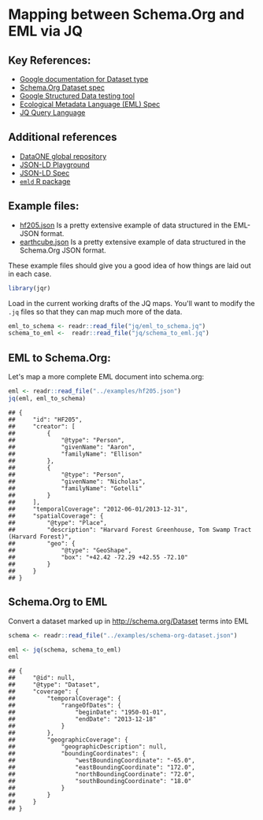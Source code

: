 
Mapping between Schema.Org and EML via JQ
=========================================

Key References:
---------------

-   [Google documentation for Dataset type](https://developers.google.com/search/docs/data-types/dataset)
-   [Schema.Org Dataset spec](http://schema.org/Dataset)
-   [Google Structured Data testing tool](https://search.google.com/structured-data/testing-tool)
-   [Ecological Metadata Language (EML) Spec](https://knb.ecoinformatics.org/#external//emlparser/docs/eml-2.1.1/./eml.html)
-   [JQ Query Language](https://stedolan.github.io/jq/tutorial/)

Additional references
---------------------

-   [DataONE global repository](https://search.dataone.org/#data)
-   [JSON-LD Playground](https://json-ld.org/playground/)
-   [JSON-LD Spec](https://json-ld.org/spec/latest/json-ld/)
-   [`emld` R package](https://github.com/cboettig/emld)

Example files:
--------------

-   [hf205.json](../examples/hf205.json) Is a pretty extensive example of data structured in the EML-JSON format.
-   [earthcube.json](../examples/earthcube.json) Is a pretty extensive example of data structured in the Schema.Org JSON format.

These example files should give you a good idea of how things are laid out in each case.

``` r
library(jqr)
```

Load in the current working drafts of the JQ maps.
You'll want to modify the `.jq` files so that they can map much more of the data.

``` r
eml_to_schema <- readr::read_file("jq/eml_to_schema.jq")
schema_to_eml <-  readr::read_file("jq/schema_to_eml.jq")
```

EML to Schema.Org:
------------------

Let's map a more complete EML document into schema.org:

``` r
eml <- readr::read_file("../examples/hf205.json")
jq(eml, eml_to_schema)
```

    ## {
    ##     "id": "HF205",
    ##     "creator": [
    ##         {
    ##             "@type": "Person",
    ##             "givenName": "Aaron",
    ##             "familyName": "Ellison"
    ##         },
    ##         {
    ##             "@type": "Person",
    ##             "givenName": "Nicholas",
    ##             "familyName": "Gotelli"
    ##         }
    ##     ],
    ##     "temporalCoverage": "2012-06-01/2013-12-31",
    ##     "spatialCoverage": {
    ##         "@type": "Place",
    ##         "description": "Harvard Forest Greenhouse, Tom Swamp Tract (Harvard Forest)",
    ##         "geo": {
    ##             "@type": "GeoShape",
    ##             "box": "+42.42 -72.29 +42.55 -72.10"
    ##         }
    ##     }
    ## }

Schema.Org to EML
-----------------

Convert a dataset marked up in <http://schema.org/Dataset> terms into EML

``` r
schema <- readr::read_file("../examples/schema-org-dataset.json")

eml <- jq(schema, schema_to_eml)
eml
```

    ## {
    ##     "@id": null,
    ##     "@type": "Dataset",
    ##     "coverage": {
    ##         "temporalCoverage": {
    ##             "rangeOfDates": {
    ##                 "beginDate": "1950-01-01",
    ##                 "endDate": "2013-12-18"
    ##             }
    ##         },
    ##         "geographicCoverage": {
    ##             "geographicDescription": null,
    ##             "boundingCoordinates": {
    ##                 "westBoundingCoordinate": "-65.0",
    ##                 "eastBoundingCoordinate": "172.0",
    ##                 "northBoundingCoordinate": "72.0",
    ##                 "southBoundingCoordinate": "18.0"
    ##             }
    ##         }
    ##     }
    ## }
